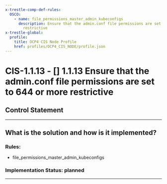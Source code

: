```yaml
---
x-trestle-comp-def-rules:
  OSCO:
    - name: file_permissions_master_admin_kubeconfigs
      description: Ensure that the admin.conf file permissions are set to 644 or more
        restrictive
x-trestle-global:
  profile:
    title: OCP4 CIS Node Profile
    href: profiles/OCP4_CIS_NODE/profile.json
---
```


# CIS-1.1.13 - \[\] 1.1.13 Ensure that the admin.conf file permissions are set to 644 or more restrictive

## Control Statement

______________________________________________________________________

## What is the solution and how is it implemented?

<!-- For implementation status enter one of: implemented, partial, planned, alternative, not-applicable -->

<!-- Note that the list of rules under ### Rules: is read-only and changes will not be captured after assembly to JSON -->

<!-- Add control implementation description here for control: CIS-1.1.13 -->

### Rules:

  - file_permissions_master_admin_kubeconfigs

### Implementation Status: planned

______________________________________________________________________
